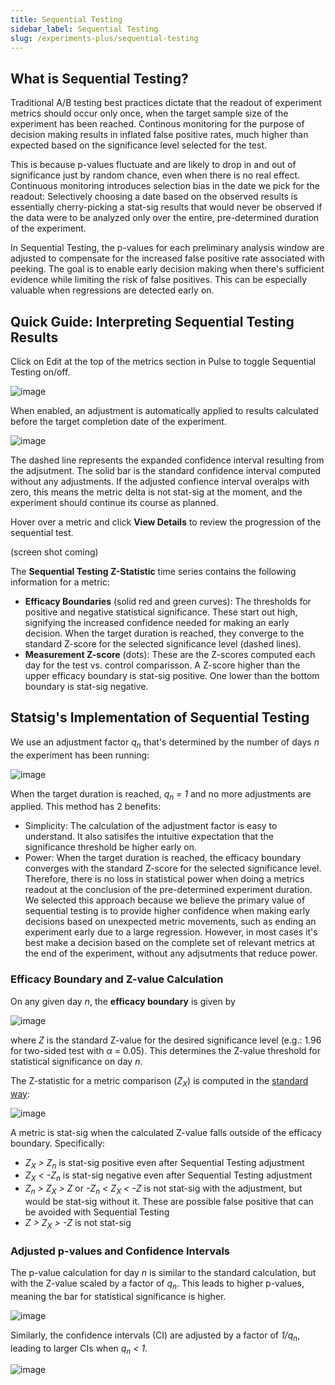 ```yaml
---
title: Sequential Testing
sidebar_label: Sequential Testing
slug: /experiments-plus/sequential-testing
---
```


## What is Sequential Testing?

Traditional A/B testing best practices dictate that the readout of experiment metrics should occur only once, when the target sample size of the experiment has been reached.  Continous monitoring for the purpose of decision making results in inflated false positive rates, much higher than expected based on the significance level selected for the test.  

This is because p-values fluctuate and are likely to drop in and out of significance just by random chance, even when there is no real effect.  Continuous monitoring introduces selection bias in the date we pick for the readout: Selectively choosing a date based on the observed results is essentially cherry-picking a stat-sig results that would never be observed if the data were to be analyzed only over the entire, pre-determined duration of the experiment.

In Sequential Testing, the p-values for each preliminary analysis window are adjusted to compensate for the increased false positive rate associated with peeking.  The goal is to enable early decision making when there's sufficient evidence while limiting the risk of false positives.  This can be especially valuable when regressions are detected early on.

## Quick Guide: Interpreting Sequential Testing Results

Click on Edit at the top of the metrics section in Pulse to toggle Sequential Testing on/off.

![image](https://user-images.githubusercontent.com/90343952/191135447-5e094892-49e5-485e-8186-18732888662c.png)

When enabled, an adjustment is automatically applied to results calculated before the target completion date of the experiment. 

![image](https://user-images.githubusercontent.com/90343952/191135645-0042dced-3e8f-479f-8f63-c814dfbd4923.png)

The dashed line represents the expanded confidence interval resulting from the adjsutment.  The solid bar is the standard confidence interval computed without any adjustments.  If the adjusted confience interval overalps with zero, this means the metric delta is not stat-sig at the moment, and the experiment should continue its course as planned. 

Hover over a metric and click **View Details** to review the progression of the sequential test.  

(screen shot coming)

The **Sequential Testing Z-Statistic** time series contains the following information for a metric:

* **Efficacy Boundaries** (solid red and green curves): The thresholds for positive and negative statistical significance.  These start out high, signifying the increased confidence needed for making an early decision. When the target duration is reached, they converge to the standard Z-score for the selected significance level (dashed lines).
* **Measurement Z-score** (dots): These are the Z-scores computed each day for the test vs. control comparisson.  A Z-score higher than the upper efficacy boundary is stat-sig positive.  One lower than the bottom boundary is stat-sig negative.  


## Statsig's Implementation of Sequential Testing

We use an adjustment factor *q<sub>n</sub>* that's determined by the number of days *n* the experiment has been running:

![image](https://user-images.githubusercontent.com/90343952/191127696-c8cbbf6f-8757-439e-86df-c7d7dd13ef36.png)

When the target duration is reached, *q<sub>n</sub> = 1* and no more adjustments are applied.  This method has 2 benefits:
* Simplicity: The calculation of the adjustment factor is easy to understand.  It also satisifes the intuitive expectation that the significance threshold be higher early on.
* Power: When the target duration is reached, the efficacy boundary converges with the standard Z-score for the selected significance level.  Therefore, there is no loss in statistical power when doing a metrics readout at the conclusion of the pre-determined experiment duration. We selected this approach because we believe the primary value of sequential testing is to provide higher confidence when making early decisions based on unexpected metric movements, such as ending an experiment early due to a large regression.  However, in most cases it's best make a decision based on the complete set of relevant metrics at the end of the experiment, without any adjsutments that reduce power. 

### Efficacy Boundary and Z-value Calculation
On any given day *n*, the **efficacy boundary** is given by

![image](https://user-images.githubusercontent.com/90343952/191126482-959246fe-5298-4c4d-a8ae-fb238e3157be.png)

where *Z* is the standard Z-value for the desired significance level (e.g.: 1.96 for two-sided test with $\alpha$ = 0.05).  This determines the Z-value threshold for statistical significance on day *n*.  

The Z-statistic for a metric comparison (*Z<sub>X</sub>*) is computed in the [standard way](https://docs.statsig.com/stats-engine/p-value):

![image](https://user-images.githubusercontent.com/90343952/191580477-c7210afc-9e73-439c-bcd8-67cea65c40ea.png)

A metric is stat-sig when the calculated Z-value falls outside of the efficacy boundary.  Specifically:
* *Z<sub>X</sub> > Z<sub>n</sub>* is stat-sig positive even after Sequential Testing adjustment
* *Z<sub>X</sub> < -Z<sub>n</sub>* is stat-sig negative even after Sequential Testing adjustment
* *Z<sub>n</sub> > Z<sub>X</sub> > Z* or *-Z<sub>n</sub> < Z<sub>X</sub> < -Z* is not stat-sig with the adjustment, but would be stat-sig without it.  These are possible false positive that can be avoided with Sequential Testing
* *Z > Z<sub>X</sub> > -Z* is not stat-sig

### Adjusted p-values and Confidence Intervals

The p-value calculation for day *n* is similar to the standard calculation, but with the Z-value scaled by a factor of *q<sub>n</sub>*.  This leads to higher p-values, meaning the bar for statistical significance is higher.

![image](https://user-images.githubusercontent.com/90343952/191584741-d223dee4-1ce8-4f1f-bf22-11e3f1027ecc.png)

Similarly, the confidence intervals (CI) are adjusted by a factor of *1/q<sub>n</sub>*, leading to larger CIs when *q<sub>n</sub> < 1*.

![image](https://user-images.githubusercontent.com/90343952/191585493-659ddb9b-cd7a-4ed2-a39c-85751dad49c8.png)


